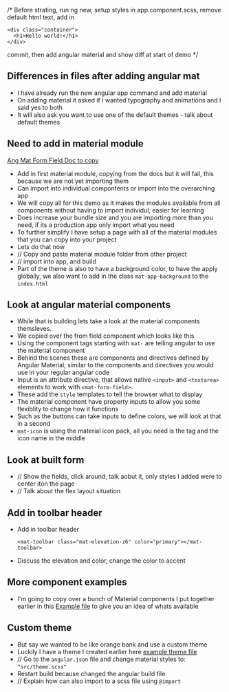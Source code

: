 /\* Before strating, run ng new, setup styles in app.component.scss, remove default html text, add in

```
<div class="container">
  <h1>Hello world!</h1>
</div>
```

commit, then add angular material and show diff at start of demo
\*/

## Differences in files after adding angular mat

- I have already run the new angular app command and add material
- On adding material it asked if I wanted typography and animations and I said yes to both
- It will also ask you want to use one of the default themes - talk about default themes

## Need to add in material module

[Ang Mat Form Field Doc to copy](https://material.angular.io/components/form-field/overview)

- Add in first material module, copying from the docs but it will fail, this because we are not yet importing them
- Can import into individual compontents or import into the overarching app
- We will copy all for this demo as it makes the modules available from all components without having to import individul, easier for learning
- Does increase your bundle size and you are importing more than you need, if its a production app only import what you need
- To further simplify I have setup a page with all of the material modules that you can copy into your project
- Lets do that now
- // Copy and paste material module folder from other project
- // import into app, and build
- Part of the theme is also to have a background color, to have the apply globally, we also want to add in the class `mat-app-background` to the `index.html`

## Look at angular material components

- While that is building lets take a look at the material components themsleves.
- We copied over the from field component which looks like this
- Using the component tags starting with `mat-` are telling angular to use the material component
- Behind the scenes these are components and directives defined by Angular Material, similar to the components and directives you would use in your regular angular code
- Input is an attribute directive, that allows native `<input>` and `<textarea>` elements to work with `<mat-form-field>`.
- These add the `style` templates to tell the browser what to display
- The material component have property inputs to allow you some flexiblity to change how it functions
- Such as the buttons can take inputs to define colors, we will look at that in a second
- `mat-icon` is using the material icon pack, all you need is the tag and the icon name in the middle

## Look at built form

- // Show the fields, click around, talk aobut it, only styles I added were to center iton the page
- // Talk about the flex layout situation

## Add in toolbar header

- Add in toolbar header
  ```
  <mat-toolbar class="mat-elevation-z6" color="primary"></mat-toolbar>
  ```
- Discuss the elevation and color, change the color to accent

## More component examples

- I'm going to copy over a bunch of Material components I put together earlier in this [Example file](example.component.html)
  to give you an idea of whats available

## Custom theme

- But say we wanted to be like orange bank and use a custom theme
- Luckily I have a theme I created earlier here [example theme file](theme.scss)
- // Go to the `angular.json` file and change material styles to: `"src/theme.scss"`
- Restart build because changed the angular build file
- // Explain how can also import to a scss file using `@import`
